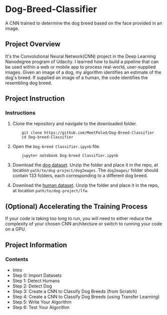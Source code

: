 # Dog-Breed-Classifier
A CNN trained to determine the dog breed based on the face provided in an image.

## Project Overview

It's the Convolutional Neural Network(CNN) project in the Deep Learning Nanodegree program of Udacity. I learned how to build a pipeline that can be used within a web or mobile app to process real-world, user-supplied images. Given an image of a dog, my algorithm identifies an estimate of the dog's breed. If supplied an image of a human, the code identifies the resembling dog breed.

## Project Instruction

### Instructions

1. Clone the repository and navigate to the downloaded folder.
	```	
		git clone https://github.com/MeetPalod/Dog-Breed-Classifier
		cd Dog-breed-Classifier
	```
2. Open the `Dog-breed Classifier.ipynb` file.
	```
		jupyter notebook Dog-breed Classifier.ipynb
	```
3. Download the [dog dataset](https://s3-us-west-1.amazonaws.com/udacity-aind/dog-project/dogImages.zip).  Unzip the folder and place it in the repo, at location `path/to/dog-project/dogImages`.  The `dogImages/` folder should contain 133 folders, each corresponding to a different dog breed.

4. Download the [human dataset](http://vis-www.cs.umass.edu/lfw/lfw.tgz).  Unzip the folder and place it in the repo, at location `path/to/dog-project/lfw`.
 
 
 ## (Optional) Accelerating the Training Process 

If your code is taking too long to run, you will need to either reduce the complexity of your chosen CNN architecture or switch to running your code on a GPU.

## Project Information

### Contents

- Intro
- Step 0: Import Datasets
- Step 1: Detect Humans
- Step 2: Detect Dog
- Step 3: Create a CNN to Classify Dog Breeds (from Scratch)
- Step 4: Create a CNN to Classify Dog Breeds (using Transfer Learning)
- Step 5: Write Your Algorithm
- Step 6: Test Your Algorithm

